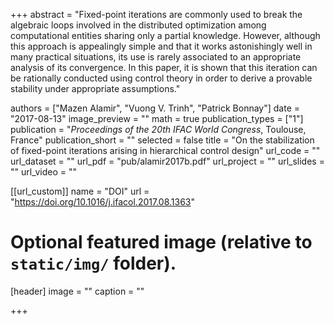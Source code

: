 +++
abstract = "Fixed-point iterations are commonly used to break the algebraic loops involved in the distributed optimization among computational entities sharing only a partial knowledge. However, although this approach is appealingly simple and that it works astonishingly well in many practical situations, its use is rarely associated to an appropriate analysis of its convergence. In this paper, it is shown that this iteration can be rationally conducted using control theory in order to derive a provable stability under appropriate assumptions."

authors = ["Mazen Alamir", "Vuong V. Trinh", "Patrick Bonnay"]
date = "2017-08-13"
image_preview = ""
math = true
publication_types = ["1"]
publication = "*Proceedings of the 20th IFAC World Congress*, Toulouse, France"
publication_short = ""
selected = false
title = "On the stabilization of fixed-point iterations arising in hierarchical control design"
url_code = ""
url_dataset = ""
url_pdf = "pub/alamir2017b.pdf"
url_project = ""
url_slides = ""
url_video = ""

[[url_custom]]
name = "DOI"
url = "https://doi.org/10.1016/j.ifacol.2017.08.1363"

# Optional featured image (relative to `static/img/` folder).
[header]
image = ""
caption = ""

+++


